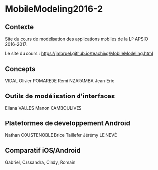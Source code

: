 # MobileModeling2016-2

## Contexte

Site du cours de modélisation des applications mobiles de la LP APSIO 2016-2017.

Le site du cours : https://jmbruel.github.io/teaching/MobileModeling.html

## Concepts

VIDAL Olivier 
POMAREDE Remi
NZARAMBA Jean-Eric

## Outils de modélisation d'interfaces

Eliana VALLES
Manon CAMBOULIVES

## Plateformes de développement Android

Nathan COUSTENOBLE
Brice Taillefer
Jérémy LE NEVÉ

## Comparatif iOS/Android

Gabriel, Cassandra, Cindy, Romain
